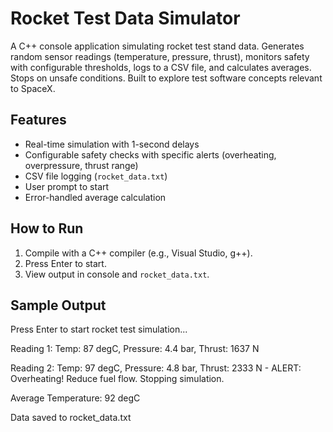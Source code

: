 # Rocket Test Data Simulator
A C++ console application simulating rocket test stand data. Generates random sensor readings (temperature, pressure, thrust), monitors safety with configurable thresholds, logs to a CSV file, and calculates averages. Stops on unsafe conditions. Built to explore test software concepts relevant to SpaceX.

## Features
- Real-time simulation with 1-second delays
- Configurable safety checks with specific alerts (overheating, overpressure, thrust range)
- CSV file logging (`rocket_data.txt`)
- User prompt to start
- Error-handled average calculation

## How to Run
1. Compile with a C++ compiler (e.g., Visual Studio, g++).
2. Press Enter to start.
3. View output in console and `rocket_data.txt`.

## Sample Output

Press Enter to start rocket test simulation...

Reading 1: Temp: 87 degC, Pressure: 4.4 bar, Thrust: 1637 N

Reading 2: Temp: 97 degC, Pressure: 4.8 bar, Thrust: 2333 N - ALERT: Overheating! Reduce fuel flow. Stopping simulation.

Average Temperature: 92 degC

Data saved to rocket_data.txt
